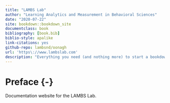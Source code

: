 ```yaml
--- 
title: "LAMBS Lab"
author: "Learning Analytics and Measurement in Behavioral Sciences"
date: "2020-07-22"
site: bookdown::bookdown_site
documentclass: book
bibliography: [book.bib]
biblio-style: apalike
link-citations: yes
github-repo: lambsnd/oonagh
url: 'https\://www.lambslab.com'
description: "Everything you need (and nothing more) to start a bookdown book."
---
```


# Preface {-}

Documentation website for the LAMBS Lab.

